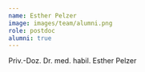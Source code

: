 ```yaml
---
name: Esther Pelzer
image: images/team/alumni.png
role: postdoc
alumni: true
---
```


Priv.-Doz. Dr. med. habil. Esther Pelzer